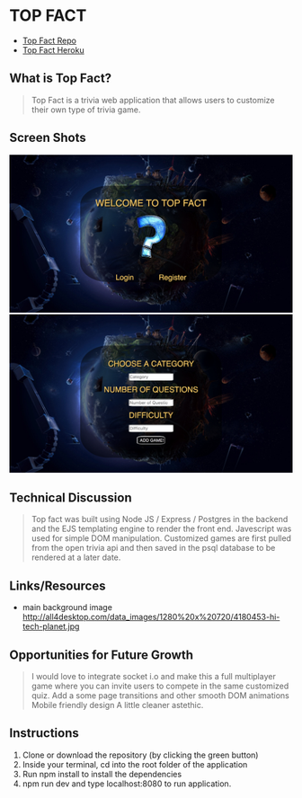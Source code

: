 # TOP FACT
* [Top Fact Repo](https://github.com/jdiperi88/trivia)
* [Top Fact Heroku](https://enigmatic-coast-60319.herokuapp.com/)

## What is Top Fact?

> Top Fact is a trivia web application that allows users to customize their own type of trivia game.

## Screen Shots
![alt text](public/images/login.png "Login")
![alt text](public/images/gameSelection.png "Game Selection")


## Technical Discussion

> Top fact was built using Node JS / Express / Postgres in the backend and the EJS templating engine to render the front end. Javescript was used for simple DOM manipulation.
> Customized games are first pulled from the open trivia api and then saved in the psql database to be rendered at a later date. 

## Links/Resources

* main background image 
http://all4desktop.com/data_images/1280%20x%20720/4180453-hi-tech-planet.jpg


## Opportunities for Future Growth

> I would love to integrate socket i.o and make this a full multiplayer game where you can invite users to compete in the same customized quiz.
> Add a some page transitions and other smooth DOM animations
> Mobile friendly design
> A little cleaner astethic. 

## Instructions

1. Clone or download the repository (by clicking the green button)
2. Inside your terminal, cd into the root folder of the application
3. Run npm install to install the dependencies
4. npm run dev and type localhost:8080 to run application.
